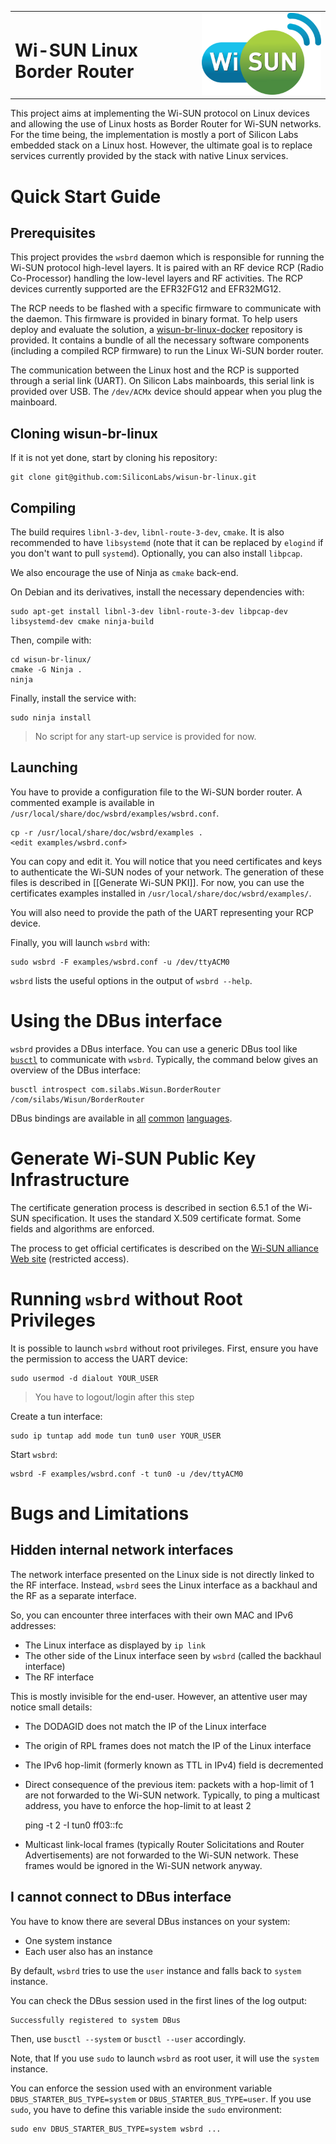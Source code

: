 <table border="0">
  <tr>
    <td align="left" valign="middle">
    <h1>Wi-SUN Linux Border Router</h1>
  </td>
  <td align="left" valign="middle">
    <a href="https://wi-sun.org/">
      <img src="pics/Wi-SUN-logo.png" title="Wi-SUN" alt="Wi-SUN Logo" width="300"/>
    </a>
  </td>
  </tr>
</table>

This project aims at implementing the Wi-SUN protocol on Linux devices and
allowing the use of Linux hosts as Border Router for Wi-SUN networks. For the
time being, the implementation is mostly a port of Silicon Labs embedded stack
on a Linux host. However, the ultimate goal is to replace services currently
provided by the stack with native Linux services.

# Quick Start Guide

## Prerequisites

This project provides the `wsbrd` daemon which is responsible for running the
Wi-SUN protocol high-level layers. It is paired with an RF device RCP (Radio
Co-Processor) handling the low-level layers and RF activities. The RCP devices
currently supported are the EFR32FG12 and EFR32MG12.

The RCP needs to be flashed with a specific firmware to communicate with the
daemon. This firmware is provided in binary format. To help users deploy and
evaluate the solution, a [wisun-br-linux-docker][1] repository is provided. It
contains a bundle of all the necessary software components (including a compiled
RCP firmware) to run the Linux Wi-SUN border router.

The communication between the Linux host and the RCP is supported through a
serial link (UART). On Silicon Labs mainboards, this serial link is provided
over USB. The `/dev/ACMx` device should appear when you plug the mainboard.

[1]: https://github.com/SiliconLabs/wisun-br-linux-docker

## Cloning wisun-br-linux

If it is not yet done, start by cloning his repository:

    git clone git@github.com:SiliconLabs/wisun-br-linux.git

## Compiling

The build requires `libnl-3-dev`, `libnl-route-3-dev`, `cmake`. It is also
recommended to have `libsystemd` (note that it can be replaced by `elogind` if
you don't want to pull `systemd`). Optionally, you can also install `libpcap`.

We also encourage the use of Ninja as `cmake` back-end.

On Debian and its derivatives, install the necessary dependencies with:

    sudo apt-get install libnl-3-dev libnl-route-3-dev libpcap-dev libsystemd-dev cmake ninja-build

Then, compile with:

    cd wisun-br-linux/
    cmake -G Ninja .
    ninja

Finally, install the service with:

    sudo ninja install

> No script for any start-up service is provided for now.

## Launching

You have to provide a configuration file to the Wi-SUN border router. A
commented example is available in `/usr/local/share/doc/wsbrd/examples/wsbrd.conf`.

    cp -r /usr/local/share/doc/wsbrd/examples .
    <edit examples/wsbrd.conf>

You can copy and edit it. You will notice that you need certificates and keys to
authenticate the Wi-SUN nodes of your network. The generation of these files is
described in [[Generate Wi-SUN PKI]].  For now, you can use the certificates
examples installed in `/usr/local/share/doc/wsbrd/examples/`.

You will also need to provide the path of the UART representing your RCP
device.

Finally, you will launch `wsbrd` with:

    sudo wsbrd -F examples/wsbrd.conf -u /dev/ttyACM0

`wsbrd` lists the useful options in the output of `wsbrd --help`.

# Using the DBus interface

`wsbrd` provides a DBus interface. You can use a generic DBus tool like
[`busctl`][3] to communicate with `wsbrd`. Typically, the command below gives an
overview of the DBus interface:

    busctl introspect com.silabs.Wisun.BorderRouter /com/silabs/Wisun/BorderRouter

DBus bindings are available in [all][4] [common][5] [languages][6].

[3]: https://www.freedesktop.org/software/systemd/man/busctl.html
[4]: https://www.freedesktop.org/software/systemd/man/sd-bus.html
[5]: https://python-sdbus.readthedocs.io/
[6]: https://www.npmjs.com/package/dbus-next

# Generate Wi-SUN Public Key Infrastructure

The certificate generation process is described in section 6.5.1 of the Wi-SUN
specification. It uses the standard X.509 certificate format. Some fields and
algorithms are enforced.

The process to get official certificates is described on the [Wi-SUN alliance
Web site][2] (restricted access).

[2]: https://wi-sun.org/cyber-security-certificates/

# Running `wsbrd` without Root Privileges

It is possible to launch `wsbrd` without root privileges. First, ensure you have
the permission to access the UART device:

    sudo usermod -d dialout YOUR_USER

> You have to logout/login after this step

Create a tun interface:

    sudo ip tuntap add mode tun tun0 user YOUR_USER

Start `wsbrd`:

    wsbrd -F examples/wsbrd.conf -t tun0 -u /dev/ttyACM0

# Bugs and Limitations

## Hidden internal network interfaces

The network interface presented on the Linux side is not directly linked to the
RF interface. Instead, `wsbrd` sees the Linux interface as a backhaul and the RF
as a separate interface.

So, you can encounter three interfaces with their own MAC and IPv6 addresses:
  - The Linux interface as displayed by `ip link`
  - The other side of the Linux interface seen by `wsbrd` (called the backhaul
    interface)
  - The RF interface

This is mostly invisible for the end-user. However, an attentive user may notice
small details:
  - The DODAGID does not match the IP of the Linux interface
  - The origin of RPL frames does not match the IP of the Linux interface
  - The IPv6 hop-limit (formerly known as TTL in IPv4) field is decremented
  - Direct consequence of the previous item: packets with a hop-limit of 1 are
    not forwarded to the Wi-SUN network. Typically, to ping a multicast address,
    you have to enforce the hop-limit to at least 2

    ping -t 2 -I tun0 ff03::fc

  - Multicast link-local frames (typically Router Solicitations and Router
    Advertisements) are not forwarded to the Wi-SUN network. These frames would
    be ignored in the Wi-SUN network anyway.

## I cannot connect to DBus interface

You have to know there are several DBus instances on your system:
  - One system instance
  - Each user also has an instance

By default, `wsbrd` tries to use the `user` instance and falls back to `system`
instance.

You can check the DBus session used in the first lines of the log output:

    Successfully registered to system DBus

Then, use `busctl --system` or `busctl --user` accordingly.

Note, that If you use `sudo` to launch `wsbrd` as root user, it will use the
`system` instance.

You can enforce the session used with an environment variable
`DBUS_STARTER_BUS_TYPE=system` or `DBUS_STARTER_BUS_TYPE=user`. If you use
`sudo`, you have to define this variable inside the `sudo` environment:

    sudo env DBUS_STARTER_BUS_TYPE=system wsbrd ...

